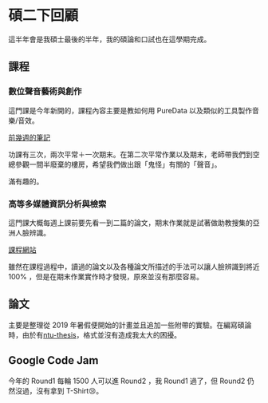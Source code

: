 # 碩二下回顧

這半年會是我碩士最後的半年，我的碩論和口試也在這學期完成。

## 課程

### 數位聲音藝術與創作

這門課是今年新開的，課程內容主要是教如何用 PureData 以及類似的工具製作音樂/音效。

[前幾週的筆記](https://github.com/mudream4869/digital-sound-art-and-creation-notes)

功課有三次，兩次平常＋一次期末。在第二次平常作業以及期末，老師帶我們到空總參觀一間半廢棄的樓房，希望我們做出跟「鬼怪」有關的「聲音」。

滿有趣的。

### 高等多媒體資訊分析與檢索

這門課大概每週上課前要先看一到二篇的論文，期末作業就是試著做助教搜集的亞洲人臉辨識。

[課程網站](
https://winstonhsu.info/ammai-19s/)

雖然在課程過程中，讀過的論文以及各種論文所描述的手法可以讓人臉辨識到將近 100% ，但是在期末作業實作時才發現，原來並沒有那麼容易。

## 論文

主要是整理從 2019 年暑假便開始的計畫並且追加一些附帶的實驗。在編寫碩論時，由於有[ntu-thesis](https://github.com/tzhuan/ntu-thesis)，格式並沒有造成我太大的困擾。

## Google Code Jam

今年的 Round1 每輪 1500 人可以進 Round2 ，我 Round1 過了，但 Round2 仍然沒過，沒有拿到 T-Shirt😢。